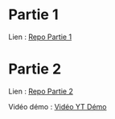 # Partie 1

Lien : [Repo Partie 1](https://github.com/4IRC-BATISTE-ASIROB/Partie1)

# Partie 2

Lien : [Repo Partie 2](https://github.com/4IRC-BATISTE-ASIROB/Partie2)

Vidéo démo : [Vidéo YT Démo](https://youtu.be/6myBoZKQD5I)